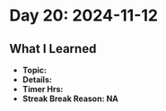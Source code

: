 # Day 20: 2024-11-12

## What I Learned
- **Topic:**
- **Details:**
- **Timer Hrs:**
- **Streak Break Reason: NA**
